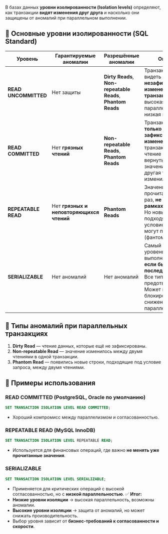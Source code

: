 В базах данных **уровни изолированности (Isolation levels)** определяют, как транзакции **видят изменения друг друга** и насколько они защищены от аномалий при параллельном выполнении.
## 🧭 Основные уровни изолированности (SQL Standard)

|Уровень|Гарантируемые аномалии|Разрешённые аномалии|Описание|
|---|---|---|---|
|**READ UNCOMMITTED**|Нет защиты|**Dirty Reads**, **Non-repeatable Reads**, **Phantom Reads**|Транзакция может видеть **незафиксированные изменения других транзакций**. Очень высокая параллельность, но низкая надёжность.|
|**READ COMMITTED**|Нет **грязных чтений**|**Non-repeatable Reads**, **Phantom Reads**|Транзакция видит **только зафиксированные изменения** других транзакций. Каждое чтение может вернуть разные значения, если другая транзакция изменила данные.|
|**REPEATABLE READ**|Нет **грязных и неповторяющихся чтений**|**Phantom Reads**|Значения, прочитанные один раз, **не меняются в рамках транзакции**. Но новые строки, подходящие под условие WHERE, могут появиться (фантомы).|
|**SERIALIZABLE**|Нет аномалий|Нет аномалий|Самый строгий уровень: транзакции выполняются **как если бы последовательно**. Все типы аномалий предотвращены. Может приводить к блокировкам и снижению параллелизма.|
## 🔹 Типы аномалий при параллельных транзакциях
1. **Dirty Read** — чтение данных, которые ещё не зафиксированы.
2. **Non-repeatable Read** — значение изменилось между двумя чтениями в одной транзакции.
3. **Phantom Read** — появились новые строки, подходящие под условие запроса, между двумя чтениями.
## 🔹 Примеры использования
### READ COMMITTED (PostgreSQL, Oracle по умолчанию)
```sql
SET TRANSACTION ISOLATION LEVEL READ COMMITTED;
```
- Хороший компромисс между параллелизмом и согласованностью.
### REPEATABLE READ (MySQL InnoDB)
```sql
SET TRANSACTION ISOLATION LEVEL REPEATABLE READ;
```
- Используется для финансовых операций, где важно **не менять уже прочитанные значения**.
### SERIALIZABLE
```sql
SET TRANSACTION ISOLATION LEVEL SERIALIZABLE;
```
- Применяется для критических операций с высокой согласованностью, но с **низкой параллельностью**.
✅ **Итог:**
- **Низкие уровни изоляции** → высокая параллельность, возможны аномалии.
- **Высокие уровни изоляции** → защита от аномалий, но может снижать производительность.
- Выбор уровня зависит от **бизнес-требований к согласованности и скорости**.